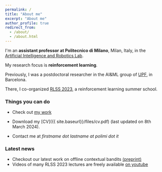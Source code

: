 ```yaml
---
permalink: /
title: "About me"
excerpt: "About me"
author_profile: true
redirect_from: 
  - /about/
  - /about.html
---
```


I'm an **assistant professor at Politecnico di Milano**, Milan, Italy, in the [Artificial Intelligence and Robotics Lab](https://rl.airlab.deib.polimi.it/).

My research focus is **reinforcement learning**.

Previously, I was a postdoctoral researcher in the AI&ML group of [UPF](https://www.upf.edu/web/ai-ml), in Barcelona.

There, I co-organized [RLSS 2023](https://rlsummerschool.com/), a reinforcement learning summer school.


### Things you can do
* Check out [my work](https://scholar.google.it/citations?user=A2WxZlsAAAAJ&hl=en)

* Download my [CV]({{ site.baseurl}}/files/cv.pdf) (last updated on 8th March 2024).

* Contact me at *firstname dot lastname at polimi dot it*

### Latest news
* Checkout our latest work on offline contextual bandits [(preprint)](https://arxiv.org/abs/2309.15771)
* Videos of many RLSS 2023 lectures are freely available [on youtube](https://t.co/oSViqWwj6S)
